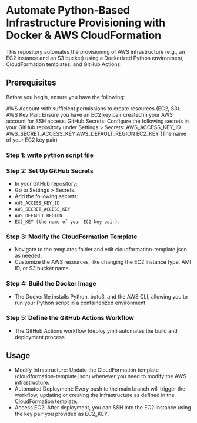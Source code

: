 # Automate Python-Based Infrastructure Provisioning with Docker & AWS CloudFormation
This repository automates the provisioning of AWS infrastructure (e.g., an EC2 instance and an S3 bucket) using a Dockerized Python environment, CloudFormation templates, and GitHub Actions.

## Prerequisites
Before you begin, ensure you have the following:

AWS Account with sufficient permissions to create resources (EC2, S3).
AWS Key Pair: Ensure you have an EC2 key pair created in your AWS account for SSH access.
GitHub Secrets: Configure the following secrets in your GitHub repository under Settings > Secrets:
AWS_ACCESS_KEY_ID
AWS_SECRET_ACCESS_KEY
AWS_DEFAULT_REGION
EC2_KEY (The name of your EC2 key pair)

### Step 1: write python script file 

### Step 2: Set Up GitHub Secrets
- In your GitHub repository:
- Go to Settings > Secrets.
- Add the following secrets:
- `AWS_ACCESS_KEY_ID`
- `AWS_SECRET_ACCESS_KEY`
- `AWS_DEFAULT_REGION`
- `EC2_KEY (the name of your EC2 key pair).`

### Step 3: Modify the CloudFormation Template
- Navigate to the templates folder and edit cloudformation-template.json as needed.
- Customize the AWS resources, like changing the EC2 instance type, AMI ID, or S3 bucket name.

### Step 4: Build the Docker Image
- The Dockerfile installs Python, boto3, and the AWS CLI, allowing you to run your Python script in a containerized environment.
  
### Step 5: Define the GitHub Actions Workflow
- The GitHub Actions workflow (deploy.yml) automates the build and deployment process

## Usage
- Modify Infrastructure: Update the CloudFormation template (cloudformation-template.json) whenever you need to modify the AWS infrastructure.
- Automated Deployment: Every push to the main branch will trigger the workflow, updating or creating the infrastructure as defined in the CloudFormation template.
- Access EC2: After deployment, you can SSH into the EC2 instance using the key pair you provided as EC2_KEY.

